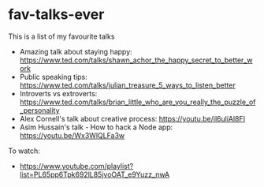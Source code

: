 # fav-talks-ever
This is a list of my favourite talks 

* Amazing talk about staying happy: https://www.ted.com/talks/shawn_achor_the_happy_secret_to_better_work 
* Public speaking tips: https://www.ted.com/talks/julian_treasure_5_ways_to_listen_better 
* Introverts vs extroverts: https://www.ted.com/talks/brian_little_who_are_you_really_the_puzzle_of_personality 
* Alex Cornell's talk about creative process: https://youtu.be/jl6uliAl8FI 
* Asim Hussain's talk - How to hack a Node app: https://youtu.be/Wx3WlQLFa3w


To watch:

* https://www.youtube.com/playlist?list=PL65pp6Tpk692lL85jvoOAT_e9Yuzz_nwA




